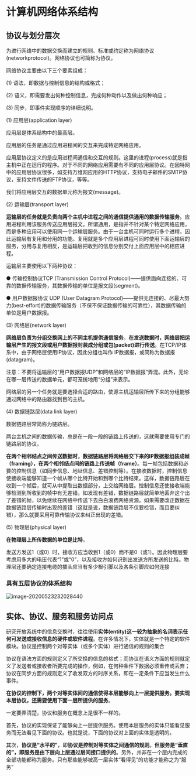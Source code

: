 # 计算机网络体系结构
## 协议与划分层次
为进行网络中的数据交换而建立的规则、标准或约定称为网络协议(networkprotocol)。网络协议也可简称为协议。

网络协议主要由以下三个要素组成：

(1) 语法，即数据与控制信息的结构或格式；

(2) 语义，即需要发出何种控制信息，完成何种动作以及做出何种响应；

(3) 同步，即事件实现顺序的详细说明。

(1) 应用层(application layer)

应用层是体系结构中的最高层。

应用层的任务是通过应用进程间的交互来完成特定网络应用。

应用层协议定义的是应用进程间通信和交互的规则。这里的进程(process)就是指主机中正在运行的程序。对于不同的网络应用需要有不同的应用层协议。在因特网中的应用层协议很多，如支持万维网应用的HTTP协议，支持电子邮件的SMTP协议，支持文件传送的FTP协议，等等。

我们将应用层交互的数据单元称为报文(message)。

(2) 运输层(transport layer)

**运输层的任务就是负责向两个主机中进程之间的通信提供通用的数据传输服务**。应用进程利用该服务传送应用层报文。所谓通用，是指并不针对某个特定网络应用，而是多种应用可以使用同一个运输层服务。由于一台主机可同时运行多个进程，因此运输层有复用和分用的功能。复用就是多个应用层进程可同时使用下面运输层的服务，分用与复用相反，是运输层把收到的信息分别交付上面应用层中的相应进程。

运输层主要使用以下两种协议：

● 传输控制协议TCP (Transmission Control Protocol)——提供面向连接的、可靠的数据传输服务，其数据传输的单位是报文段(segment)。

● 用户数据报协议 UDP (User Datagram Protocol)——提供无连接的、尽最大努力(best-effort)的数据传输服务（不保不保证数据传输的可靠性），其数据传输的单位是用户数据报。

(3) 网络层(network layer)

**网络层负责为分组交换网上的不同主机提供通信服务**。**在发送数据时，网络层把运输层产生的报文段或用户数据报封装成分组或包(packet)进行传送**。在TCP/IP体系中，由于网络层使用IP协议，因此分组也叫作 IP数据报，或简称为数据报(datagram)。

注意：不要将运输层的“用户数据报UDP”和网络层的“IP数据报”弄混。此外，无论在哪一层传送的数据单元，都可笼统地用“分组”来表示。

网络层的另一个任务就是要选择合适的路由，使源主机运输层所传下来的分组能够通过网络中的路由器找到目的主机。

(4) 数据链路层(data link layer)

数据链路层常简称为链路层。

两台主机之间的数据传输，总是在一段一段的链路上传送的，这就需要使用专门的链路层的协议。

**在两个相邻结点之间传送数据时，数据链路层将网络层交下来的IP数据报组装成帧（framing），在两个相邻结点间的链路上传送帧（frame）**。每一帧包括数据和必要的控制信息（如同步信息、地址信息、差错控制等）。在接收数据时，控制信息使接收端能够知道一个帧从哪个比特开始和到哪个比特结束。这样，数据链路层在收到一个帧后，就可从中提取出数据部分，上交给网络层。控制信息还使接收端能够检测到所收到的帧中有无差错。如发现有差错，数据链路层就简单地丢弃这个出了差错的帧，以免继续在网络中传送下去白白浪费网络资源。如果需要改正数据在数据链路层传输时出现的差错（这就是说，数据链路层不仅要检错，而且要纠错），那么就要采用可靠传输协议来纠正出现的差错。

(5) 物理层(physical layer)

**在物理层上所传数据的单位是比特**。

发送方发送1（或0）时，接收方应当收到1（或0）而不是0（或1）。因此物理层要考虑用多大的电压代表“1”或“0”，以及接收方如何识别出发送方所发送的比特。物理层还要确定连接电缆的插头应当有多少根引脚以及各条引脚应如何连接

### 具有五层协议的体系结构

![image-20200523232028440](G:\Blogs\docs\computer-network\notes\images\osi.png)

## 实体、协议、服务和服务访问点

研究开放系统中的信息交换时，往往使用**实体(entity)这一较为抽象的名词表示任何可发送或接收信息的硬件或软件进程**。在许多情况下，实体就是一个特定的软件模块。协议是控制两个对等实体（或多个实体）进行通信的规则的集合

协议在语法方面的规则定义了所交换的信息的格式；而协议在语义方面的规则就定义了发送者或接收者所要完成的操作，例如，在何种条件下数据必须重传或丢弃；协议在同步方面的规则定义了收发双方的时序关系，即在一定条件下应当发生什么事件。

**在协议的控制下，两个对等实体间的通信使得本层能够向上一层提供服务。要实现本层协议，还需要使用下面一层所提供的服务**。

一定要弄清楚，协议和服务在概念上是很不一样的。

首先，协议的实现保证了能够向上一层提供服务。使用本层服务的实体只能看见服务而无法看见下面的协议。也就是说，下面的协议对上面的实体是透明的。

其次，**协议是“水平的”**，即**协议是控制对等实体之间通信的规则**。**但服务是“垂直的”，即服务是由下层向上层通过层间接口提供的**。另外，并非在一个层内完成的全部功能都称为服务。只有那些能够被高一层实体“看得见”的功能才能称之为“服务”
